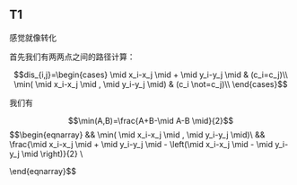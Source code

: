 ## T1

感觉就像转化

首先我们有两两点之间的路径计算：

$$dis_{i,j}=\begin{cases}
\mid x_i-x_j \mid + \mid y_i-y_j \mid & (c_i=c_j)\\
\min( \mid x_i-x_j \mid , \mid y_i-y_j \mid) & (c_i \not=c_j)\\
\end{cases}$$

我们有

$$\min(A,B)=\frac{A+B-\mid A-B \mid}{2}$$
$$\begin{eqnarray}
&& \min( \mid x_i-x_j \mid , \mid y_i-y_j \mid)\\
&& \frac{\mid x_i-x_j \mid + \mid y_i-y_j \mid - \left(\mid x_i-x_j \mid - \mid y_i-y_j \mid \right)}{2} \\


\end{eqnarray}$$